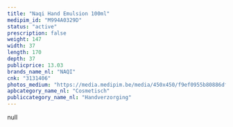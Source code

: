 ```yaml
---
title: "Naqi Hand Emulsion 100ml"
medipim_id: "M994A0329D"
status: "active"
prescription: false
weight: 147
width: 37
length: 170
depth: 37
publicprice: 13.03
brands_name_nl: "NAQI"
cnk: "3131406"
photos_medium: "https://media.medipim.be/media/450x450/f9ef0955b80886df313d6957058ccd4b.jpg"
apbcategory_name_nl: "Cosmetisch"
publiccategory_name_nl: "Handverzorging"
---
```

null
